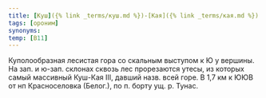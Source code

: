 ```yaml
---
title: [Куш]({% link _terms/куш.md %})-[Кая]({% link _terms/кая.md %}) II
tags: [ороним]
synonyms:
temp: [В11]
---
```


Куполообразная лесистая гора со скальным выступом к Ю у вершины. На зап. и
ю-зап. склонах сквозь лес прорезаются утесы, из которых самый массивный Куш-Кая
III, давший назв. всей горе. В 1,7 км к ЮЮВ от нп Красноселовка (Белог.), по п.
борту ущ. р. Тунас.
